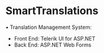 # SmartTranslations
•	Translation Management System:
- Front End: Telerik UI for ASP.NET
- Back End: ASP.NET Web Forms

